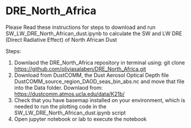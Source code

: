 # DRE_North_Africa

Please Read these instructions for steps to download and run SW_LW_DRE_North_African_dust.ipynb to calculate the SW and LW DRE (Direct Radiative Effect) of North African Dust 

Steps:
1. Downlaod the DRE_North_Africa repository in terminal using: git clone https://github.com/oliviasalaben/DRE_North_Africa.git
2. Download from DustCOMM, the Dust Aerosol Optical Depth file DustCOMM_source_region_DAOD_seas_bin_abs.nc and move that file into the Data folder. Downlaod from: https://dustcomm.atmos.ucla.edu/data/K21b/
3. Check that you have basemap installed on your environment, which is needed to run the plotting code in the SW_LW_DRE_North_African_dust.ipynb script
4. Open jupyter notebook or lab to execute the notebook
